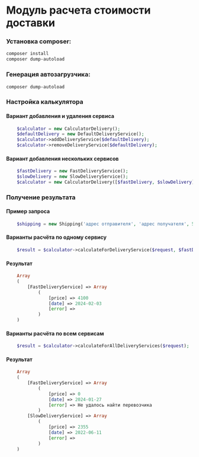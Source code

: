 # Модуль расчета стоимости доставки
### Установка composer:
```sh
composer install
composer dump-autoload
```
### Генерация автозагрузчика:
```sh
composer dump-autoload
```
### Настройка калькулятора
#### Вариант добавления и удаления сервиса
```php
    $calculator = new CalculatorDelivery();
    $defaultDelivery = new DefaultDeliveryService();
    $calculator->addDeliveryService($defaultDelivery);
    $calculator->removeDeliveryService($defaultDelivery);
```
#### Вариант добавления нескольких сервисов
```php
    $fastDelivery = new FastDeliveryService();
    $slowDelivery = new SlowDeliveryService();
    $calculator = new CalculatorDelivery([$fastDelivery, $slowDelivery]);
```
### Получение результата
#### Пример запроса
```php
    $shipping = new Shipping('адрес отправителя', 'адрес получателя', 5.0);
```
#### Варианты расчёта по одному сервису
```php
    $result = $calculator->calculateForDeliveryService($request, $fastDelivery);
```
#### Результат
```php
    Array
    (
        [FastDeliveryService] => Array
            (
                [price] => 4100
                [date] => 2024-02-03
                [error] =>
            )
    )
```
#### Варианты расчёта по всем сервисам
```php
    $result = $calculator->calculateForAllDeliveryServices($request);
```
#### Результат
```php
    Array
    (
        [FastDeliveryService] => Array
            (
                [price] => 0
                [date] => 2024-01-27
                [error] => Не удалось найти перевозчика
            )
        [SlowDeliveryService] => Array
            (
                [price] => 2355
                [date] => 2022-06-11
                [error] =>
            )
    )
```